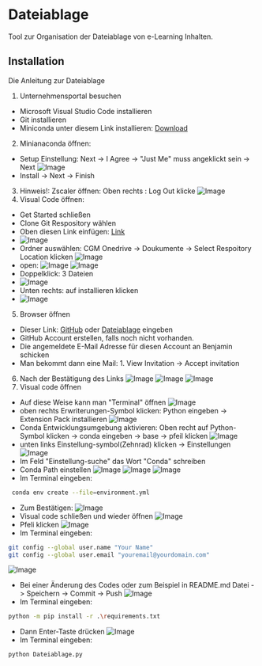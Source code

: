 # Dateiablage

Tool zur Organisation der Dateiablage von e-Learning Inhalten.

## Installation

Die Anleitung zur Dateiablage

1. Unternehmensportal besuchen

* Microsoft Visual Studio Code installieren
* Git installieren
* Miniconda unter diesem Link installieren: [Download](https://www.anaconda.com/download/success#miniconda)

2. Minianaconda öffnen:

* Setup Einstellung: Next -> I Agree -> "Just Me" muss angeklickt sein -> Next
  ![Image](https://github.com/DrBenjamin/Dateiablage/blob/78733ca3c744ff51aed75c3398c21696936c1972/Images/1.Miniconda_setup.png?raw=true)
* Install ->  Next -> Finish

3. Hinweis!: Zscaler öffnen: Oben rechts : Log Out klicke
   ![Image](https://github.com/DrBenjamin/Dateiablage/blob/53e19c76fcb661d57c289d234f70ebd361d9699d/Images/2.Zscaler.png?raw=true)
4. Visual Code öffnen:

* Get Started schließen
* Clone Git Respository wählen
* Oben diesen Link einfügen: [Link](https://github.com/DrBenjamin/Dateiablage?raw=true?raw=true)
* ![Image](https://github.com/DrBenjamin/Dateiablage/blob/f8ae2f8215aebd8e1638e083d3a2d11eb6cffb04/Images/3.Visual_Code.png?raw=true)
* Ordner auswählen: CGM Onedrive -> Doukumente -> Select Respoitory Location klicken
  ![Image](https://github.com/DrBenjamin/Dateiablage/blob/f8ae2f8215aebd8e1638e083d3a2d11eb6cffb04/Images/4.Ordner%20ausw%C3%A4hlen.png?raw=true)
* open:
  ![Image](https://github.com/DrBenjamin/Dateiablage/blob/f8ae2f8215aebd8e1638e083d3a2d11eb6cffb04/Images/5.Open_Respository.png?raw=true)
  ![Image](https://github.com/DrBenjamin/Dateiablage/blob/f8ae2f8215aebd8e1638e083d3a2d11eb6cffb04/Images/6.Accept.png?raw=true)
* Doppelklick: 3 Dateien
* ![Image](https://github.com/DrBenjamin/Dateiablage/blob/f8ae2f8215aebd8e1638e083d3a2d11eb6cffb04/Images/7.Datei_Doppelklick.png?raw=true)
* Unten rechts: auf installieren klicken
* ![Image](https://github.com/DrBenjamin/Dateiablage/blob/f8ae2f8215aebd8e1638e083d3a2d11eb6cffb04/Images/8.Python_Erweiterung.png?raw=true)

5. Browser öffnen

* Dieser Link: [GitHub](https://github.com) oder [Dateiablage](https://github.com/DrBenjamin/Dateiablage?raw=true) eingeben
* GitHub Account erstellen, falls noch nicht vorhanden.
* Die angemeldete E-Mail Adresse für diesen Account an Benjamin schicken
* Man bekommt dann eine Mail: 1. View Invitation -> Accept invitation

6. Nach der Bestätigung des Links
   ![Image](https://github.com/DrBenjamin/Dateiablage/blob/f8ae2f8215aebd8e1638e083d3a2d11eb6cffb04/Images/9.Github_Home.png?raw=true)
   ![Image](https://github.com/DrBenjamin/Dateiablage/blob/f8ae2f8215aebd8e1638e083d3a2d11eb6cffb04/Images/10.Github_Dateiablage.png?raw=true)
   ![Image](https://github.com/DrBenjamin/Dateiablage/blob/f8ae2f8215aebd8e1638e083d3a2d11eb6cffb04/Images/11.Watch_starred.png?raw=true)
7. Visual code öffnen

* Auf diese Weise kann man "Terminal" öffnen
  ![Image](https://github.com/DrBenjamin/Dateiablage/blob/f8ae2f8215aebd8e1638e083d3a2d11eb6cffb04/Images/12.terminal_offnen.png?raw=true)
* oben rechts Erwriterungen-Symbol klicken: Python eingeben -> Extension Pack installieren
  ![Image](https://github.com/DrBenjamin/Dateiablage/blob/f8ae2f8215aebd8e1638e083d3a2d11eb6cffb04/Images/13.Python_Erweiterung.png?raw=true)
* Conda Entwicklungsumgebung aktivieren: Oben recht auf Python-Symbol klicken -> conda eingeben -> base -> pfeil klicken
  ![Image](https://github.com/DrBenjamin/Dateiablage/blob/f8ae2f8215aebd8e1638e083d3a2d11eb6cffb04/Images/14.png?raw=true)
* unten links Einstellung-symbol(Zehnrad) klicken -> Einstellungen
  ![Image](https://github.com/DrBenjamin/Dateiablage/blob/f8ae2f8215aebd8e1638e083d3a2d11eb6cffb04/Images/15.Einstellung.png?raw=true)
* Im Feld "Einstellung-suche" das Wort "Conda" schreiben
* Conda Path einstellen
  ![Image](https://github.com/DrBenjamin/Dateiablage/blob/f8ae2f8215aebd8e1638e083d3a2d11eb6cffb04/Images/16.png?raw=true)
  ![Image](https://github.com/DrBenjamin/Dateiablage/blob/f8ae2f8215aebd8e1638e083d3a2d11eb6cffb04/Images/17.png?raw=true)
  ![Image](https://github.com/DrBenjamin/Dateiablage/blob/f8ae2f8215aebd8e1638e083d3a2d11eb6cffb04/Images/18.png?raw=true)
* Im Terminal eingeben:
```bash
 conda env create --file=environment.yml
 ```
* Zum Bestätigen:
  ![Image](https://github.com/DrBenjamin/Dateiablage/blob/f8ae2f8215aebd8e1638e083d3a2d11eb6cffb04/Images/19.Best%C3%A4tigen.png?raw=true)
* Visual code schließen und wieder öffnen
  ![Image](https://github.com/DrBenjamin/Dateiablage/blob/f8ae2f8215aebd8e1638e083d3a2d11eb6cffb04/Images/20.png?raw=true)
* Pfeli klicken
  ![Image](https://github.com/DrBenjamin/Dateiablage/blob/f8ae2f8215aebd8e1638e083d3a2d11eb6cffb04/Images/21.png?raw=true)
* Im Terminal eingeben:
```bash
git config --global user.name "Your Name"
git config --global user.email "youremail@yourdomain.com"
```
  ![Image](https://github.com/DrBenjamin/Dateiablage/blob/f8ae2f8215aebd8e1638e083d3a2d11eb6cffb04/Images/23.png?raw=true)
* Bei einer Änderung des Codes oder zum Beispiel in README.md Datei -> Speichern -> Commit -> Push
  ![Image](https://github.com/DrBenjamin/Dateiablage/blob/f8ae2f8215aebd8e1638e083d3a2d11eb6cffb04/Images/24.png?raw=true)
* Im Terminal eingeben: 
```bash
python -m pip install -r .\requirements.txt
```
* Dann Enter-Taste drücken
  ![Image](https://github.com/DrBenjamin/Dateiablage/blob/f8ae2f8215aebd8e1638e083d3a2d11eb6cffb04/Images/22.png?raw=true)
* Im Terminal eingeben: 
```bash
python Dateiablage.py
```